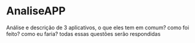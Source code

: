# AnaliseAPP
Análise e descrição de 3 aplicativos, o que eles tem em comum? como foi feito? como eu faria? todas essas questões serão respondidas
